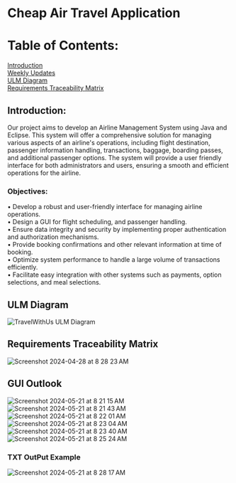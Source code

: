 # Cheap Air Travel Application
# Table of Contents: 
[Introduction](https://github.com/jordankelley123/Cheap-Air-Travel-Application/blob/main/README.md#introduction)   
[Weekly Updates](https://github.com/jordankelley123/Cheap-Air-Travel-Application/blob/main/README.md#weekly-updates)  
[ULM Diagram](https://github.com/jordankelley123/Cheap-Air-Travel-Application/blob/main/README.md#ulm-diagram)   
[Requirements Traceability Matrix](https://github.com/jordankelley123/Cheap-Air-Travel-Application/blob/main/README.md#requirements-traceability-matrix)  

## Introduction: 
Our project aims to develop an Airline Management System using Java and Eclipse. This system will offer a comprehensive solution for managing various aspects of an airline's operations, including flight destination, passenger information handling, transactions, baggage,  boarding passes, and additional passenger options. The system will provide a user friendly  interface for both administrators and users, ensuring a smooth and efficient operations for the airline.

### Objectives:
•	Develop a robust and user-friendly interface for managing airline operations.  
•	Design a GUI for flight scheduling, and passenger handling.  
•	Ensure data integrity and security by implementing proper authentication and authorization mechanisms.  
•	Provide booking confirmations and other relevant information at time of booking.  
•	Optimize system performance to handle a large volume of transactions efficiently.  
•	Facilitate easy integration with other systems such as payments, option selections, and meal selections.  

## ULM Diagram
![TravelWithUs ULM Diagram](https://github.com/jordankelley123/Cheap-Air-Travel-Application/assets/142934283/7fd40a5c-b8c8-4575-826e-895b426afa7b)
## Requirements Traceability Matrix
![Screenshot 2024-04-28 at 8 28 23 AM](https://github.com/jordankelley123/Cheap-Air-Travel-Application/assets/142934283/3e60760e-1294-4b42-b03b-5b8eaa586f53)





## GUI Outlook
![Screenshot 2024-05-21 at 8 21 15 AM](https://github.com/jordankelley123/Cheap-Air-Travel-Application/assets/142934283/ee7f8d0c-234e-4be2-8997-764b5e7280e8) 
![Screenshot 2024-05-21 at 8 21 43 AM](https://github.com/jordankelley123/Cheap-Air-Travel-Application/assets/142934283/06b8d2b1-7095-4991-950e-2d9e392ef5f9)
![Screenshot 2024-05-21 at 8 22 01 AM](https://github.com/jordankelley123/Cheap-Air-Travel-Application/assets/142934283/0b05bec1-7d96-4adc-8e71-2960d565ca94)
![Screenshot 2024-05-21 at 8 23 04 AM](https://github.com/jordankelley123/Cheap-Air-Travel-Application/assets/142934283/5d0daf7c-9f2f-4273-9f44-2f9a8d4a17dd)
![Screenshot 2024-05-21 at 8 23 40 AM](https://github.com/jordankelley123/Cheap-Air-Travel-Application/assets/142934283/d0cc84ab-ecc0-40c1-9c1f-45a39f1d5ce8)
![Screenshot 2024-05-21 at 8 25 24 AM](https://github.com/jordankelley123/Cheap-Air-Travel-Application/assets/142934283/e5859ae9-eaf1-4e6c-9a19-a6d7fb5363f4)

### TXT OutPut Example 

![Screenshot 2024-05-21 at 8 28 17 AM](https://github.com/jordankelley123/Cheap-Air-Travel-Application/assets/142934283/46726969-3eeb-4696-9972-f6731d917cf4)









